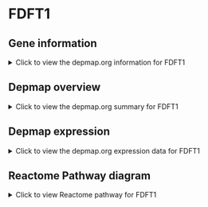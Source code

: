 <h1>FDFT1</h1>

<h2>Gene information</h2>
<details>
  <summary>Click to view the depmap.org information for FDFT1</summary>
  <iframe src="https://depmap.org/portal/gene/FDFT1?tab=about" style="border:none;width:100%;height:800px"></iframe>
</details>

<h2>Depmap overview</h2>
<details>
  <summary>Click to view the depmap.org summary for FDFT1</summary>
  <iframe src="https://depmap.org/portal/gene/FDFT1?tab=overview" style="border:none;width:100%;height:800px"></iframe>
</details>

<h2>Depmap expression</h2>
<details>
  <summary>Click to view the depmap.org expression data for FDFT1</summary>
  <iframe src="https://depmap.org/portal/gene/FDFT1?tab=characterization" style="border:none;width:100%;height:800px"></iframe>
</details>



<h2>Reactome Pathway diagram</h2>
<details>
  <summary>Click to view Reactome pathway for FDFT1</summary>
  <p>Activation of gene expression by SREBF (SREBP)</p>
  <iframe src="https://reactome.org/PathwayBrowser/#/R-HSA-2426168" style="border:none;width:100%;height:800px"></iframe>
</details>



